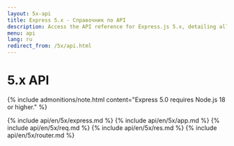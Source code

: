 ```yaml
---
layout: 5x-api
title: Express 5.x - Справочник по API
description: Access the API reference for Express.js 5.x, detailing all modules, methods, and properties for building web applications with this latest version.
menu: api
lang: ru
redirect_from: /5x/api.html
---
```


<div id="api-doc" markdown="1">

  <h1>5.x API</h1>

{% include admonitions/note.html content="Express 5.0 requires Node.js 18 or higher." %}

{% include api/en/5x/express.md %}
{% include api/en/5x/app.md %}
{% include api/en/5x/req.md %}
{% include api/en/5x/res.md %}
{% include api/en/5x/router.md %}

</div>
